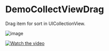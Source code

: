 # DemoCollectViewDrag
Drag item for sort in UICollectionView.

![image](https://sshiqiao.github.io/assets/demo2.gif)

[![Watch the video](https://www.hanmingjie.com/githubvideo/UICollectionViewDrag-iPad.jpg)](https://www.hanmingjie.com/githubvideo/UICollectionViewDrag-iPad.mp4)

